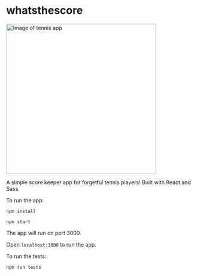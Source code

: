 # whatsthescore

<img src="https://gitlab.com/tabrezakhtar/whatsthescore-web/-/raw/master/public/whatsthescore.png](https://raw.githubusercontent.com/tabrezakhtar/whatsthescore-web/refs/heads/master/public/whatsthescore2025.png" alt="Image of tennis app" height="400px"/>

A simple score keeper app for forgetful tennis players!  Built with React and Sass.

To run the app:

`npm install`

`npm start`

The app will run on port 3000.

Open `localhost:3000` to run the app.

To run the tests:

`npm run tests`
